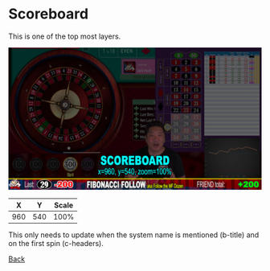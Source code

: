 # Scoreboard

This is one of the top most layers.

![Scoreboard](img/Video-Layout-900-scoreboard.png)

|X|Y|Scale|
|-|-|-----|
|960|540|100%|

This only needs to update when the system name is mentioned (b-title) and on the first spin (c-headers).

[Back](index.md)
